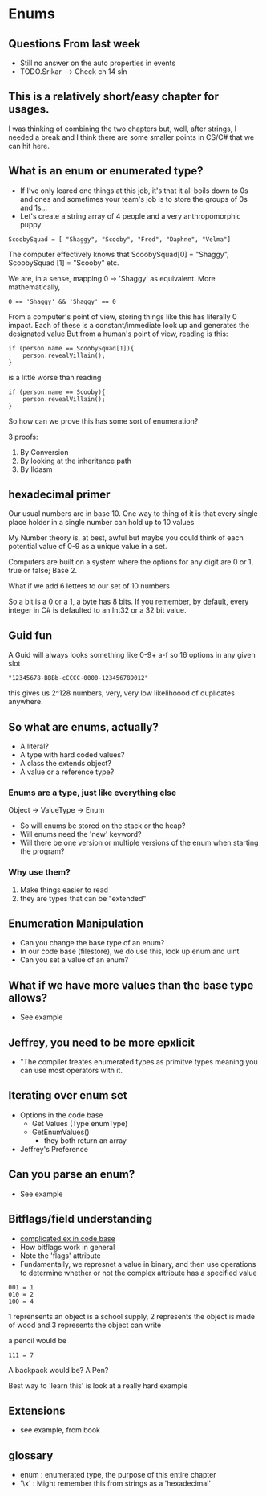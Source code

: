 # Enums

## Questions From last week
* Still no answer on the auto properties in events
* TODO.Srikar --> Check ch 14 sln

## This is a relatively short/easy chapter for usages. 
I was thinking of combining the two chapters but, well, after strings, I needed a break and I think there are some smaller points in CS/C# that we can hit here.

## What is an enum or enumerated type?
- If I've only leared one things at this job, it's that it all boils down to 0s and ones and sometimes your team's job is to store the groups of 0s and 1s...
- Let's create a string array of 4 people and a very anthropomorphic puppy

```
ScoobySquad = [ "Shaggy", "Scooby", "Fred", "Daphne", "Velma"]
```

The computer effectively knows that ScoobySquad[0] = "Shaggy", ScoobySquad [1] = "Scooby" etc.

We are, in a sense, mapping 0 &rarr; 'Shaggy' as equivalent. More mathematically, 
```
0 == 'Shaggy' && 'Shaggy' == 0
```

From a computer's point of view, storing things like this has literally 0 impact. Each of these is a constant/immediate look up and generates the designated value
But from a human's point of view, reading is this:

```
if (person.name == ScoobySquad[1]){
	person.revealVillain();
}
```

is a little worse than reading 

```
if (person.name == Scooby){
	person.revealVillain();
}
```

So how can we prove this has some sort of enumeration?

3 proofs:
1. By Conversion
2. By looking at the inheritance path
3. By Ildasm


## hexadecimal primer
Our usual numbers are in base 10. One way to thing of it is that every single place holder in a single number can hold up to 10 values

My Number theory is, at best, awful but maybe you could think of each potential value of 0-9 as a unique value in a set. 



Computers are built  on a system where the options for any digit are 0 or 1, true or false; Base 2.

What if we add 6 letters to our set of 10 numbers

So a bit is a 0 or a 1, a byte has 8 bits. If you remember, by default, every integer in C# is defaulted to an Int32 or a 32 bit value. 

## Guid fun
A Guid will always looks something like 0-9+ a-f so 16 options in any given slot

```
"12345678-BBBb-cCCCC-0000-123456789012"
```

this gives us 2^128 numbers, very, very low likelihoood of duplicates anywhere.

## So what are enums, actually?
- A literal?
- A type with hard coded values?
- A class the extends object?
- A value or a reference type?

### Enums are a type, just like everything else
Object &rarr; ValueType &rarr; Enum
* So will enums be stored on the stack or the heap?
* Will enums need the 'new' keyword?
* Will there be one version or multiple versions of the enum when starting the program?

### Why use them?
1. Make things easier to read
2. they are types that can be "extended"

## Enumeration Manipulation
* Can you change the base type of an enum?
* In our code base (filestore), we do use this, look up enum and uint
* Can you set a value of an enum?

## What if we have more values than the base type allows?
* See example

## Jeffrey, you need to be more epxlicit
* "The compiler treates enumerated types as primitve types meaning you can use most operators with it.



## Iterating over enum set
* Options in the code base
    - Get Values (Type enumType)
	- GetEnumValues()
    	- they both return an array
* Jeffrey's Preference

## Can you parse an enum?
* See example


## Bitflags/field understanding
* [complicated ex in code base](https://onedrive.visualstudio.com/DefaultCollection/SharePoint%20Online/_git/SPO.Core?path=/sts/stsom/Cobalt/SPHostBlobStoreTypes.cs&version=GBmain&line=142&lineEnd=160&lineStartColumn=4&lineEndColumn=64&lineStyle=plain&_a=contents)
* How bitflags work in general
* Note the 'flags' attribute
* Fundamentally, we represnet a value in binary, and then use operations to determine whether or not the complex attribute has a specified value
```
001 = 1
010 = 2
100 = 4
```

1 reprensents an object is a school supply, 2 represents the object is made of wood and 3 represents the object can write

a pencil would be 

```
111 = 7
```

A backpack would be?
A Pen?


Best way to 'learn this' is look at a really hard example

## Extensions
* see example, from book
## glossary
* enum : enumerated type, the purpose of this entire chapter
* '\x' : Might remember this from strings as a 'hexadecimal'


